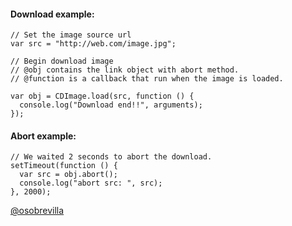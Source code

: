 #### Download example:


```
// Set the image source url
var src = "http://web.com/image.jpg";

// Begin download image
// @obj contains the link object with abort method.
// @function is a callback that run when the image is loaded.
 
var obj = CDImage.load(src, function () { 
  console.log("Download end!!", arguments);
});
```

#### Abort example:

```
// We waited 2 seconds to abort the download.
setTimeout(function () {
  var src = obj.abort();
  console.log("abort src: ", src);
}, 2000);

```


[@osobrevilla](http://twitter.com/osobrevilla)
